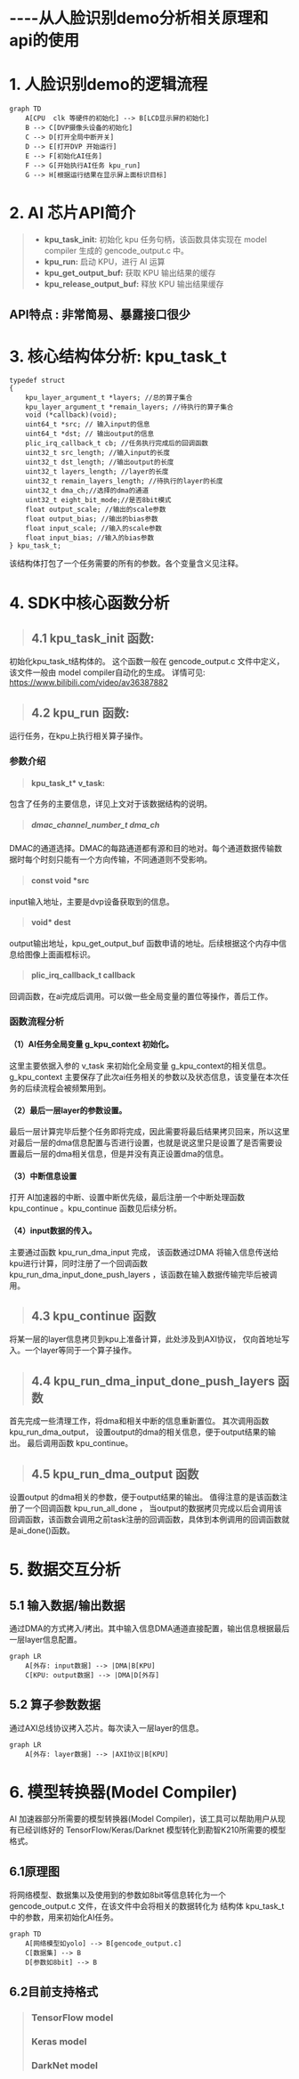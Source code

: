 
# ----从人脸识别demo分析相关原理和api的使用


# 1. 人脸识别demo的逻辑流程


```mermaid 
graph TD
    A[CPU  clk 等硬件的初始化] --> B[LCD显示屏的初始化]
    B --> C[DVP摄像头设备的初始化]
    C --> D[打开全局中断开关]
    D --> E[打开DVP 开始运行]
    E --> F[初始化AI任务]
    F --> G[开始执行AI任务 kpu_run]
    G --> H[根据运行结果在显示屏上面标识目标]
```
  


# 2. AI 芯片API简介
> - **kpu_task_init:**
> 初始化 kpu 任务句柄，该函数具体实现在 model compiler 生成的 gencode_output.c 中。
> - **kpu_run:**
> 启动 KPU，进行 AI 运算
> - **kpu_get_output_buf:**
> 获取 KPU 输出结果的缓存
> - **kpu_release_output_buf:**
> 释放 KPU 输出结果缓存
## API特点 : 非常简易、暴露接口很少



# 3. 核心结构体分析: kpu_task_t 

```
typedef struct
{
    kpu_layer_argument_t *layers; //总的算子集合
    kpu_layer_argument_t *remain_layers; //待执行的算子集合
    void (*callback)(void); 
    uint64_t *src; // 输入input的信息
    uint64_t *dst; // 输出output的信息
    plic_irq_callback_t cb; //任务执行完成后的回调函数
    uint32_t src_length; //输入input的长度
    uint32_t dst_length; //输出output的长度
    uint32_t layers_length; //layer的长度
    uint32_t remain_layers_length; //待执行的layer的长度
    uint32_t dma_ch;//选择的dma的通道
    uint32_t eight_bit_mode;//是否8bit模式
    float output_scale; //输出的scale参数
    float output_bias; //输出的bias参数
    float input_scale; //输入的scale参数
    float input_bias; //输入的bias参数
} kpu_task_t;
```
该结构体打包了一个任务需要的所有的参数。各个变量含义见注释。
 


# 4. SDK中核心函数分析
> ##  4.1 kpu_task_init 函数:
初始化kpu_task_t结构体的。
这个函数一般在 gencode_output.c 文件中定义， 该文件一般由 model compiler自动化的生成。
详情可见: https://www.bilibili.com/video/av36387882



> ## 4.2 kpu_run 函数:
运行任务，在kpu上执行相关算子操作。
### 参数介绍
>#### kpu_task_t* v_task: 
包含了任务的主要信息，详见上文对于该数据结构的说明。
>##### dmac_channel_number_t dma_ch
DMAC的通道选择。DMAC的每路通道都有源和目的地对。每个通道数据传输数据时每个时刻只能有一个方向传输，不同通道则不受影响。
>#### const void *src
input输入地址，主要是dvp设备获取到的信息。
>#### void* dest
output输出地址，kpu_get_output_buf 函数申请的地址。后续根据这个内存中信息给图像上面画框标识。
>#### plic_irq_callback_t callback
回调函数，在ai完成后调用。可以做一些全局变量的置位等操作，善后工作。

### 函数流程分析
#### （1）AI任务全局变量 g_kpu_context 初始化。
这里主要依据入参的 v_task 来初始化全局变量
g_kpu_context的相关信息。 g_kpu_context  主要保存了此次ai任务相关的参数以及状态信息，该变量在本次任务的后续流程会被频繁用到。
#### （2）最后一层layer的参数设置。
最后一层计算完毕后整个任务即将完成，因此需要将最后结果拷贝回来，所以这里对最后一层的dma信息配置与否进行设置，也就是说这里只是设置了是否需要设置最后一层的dma相关信息，但是并没有真正设置dma的信息。


#### （3）中断信息设置
打开 AI加速器的中断、设置中断优先级，最后注册一个中断处理函数 kpu_continue 。kpu_continue 函数见后续分析。


#### （4）input数据的传入。
主要通过函数 kpu_run_dma_input 完成， 该函数通过DMA 将输入信息传送给kpu进行计算，同时注册了一个回调函数 kpu_run_dma_input_done_push_layers ，该函数在输入数据传输完毕后被调用。



> ## 4.3 kpu_continue 函数
将某一层的layer信息拷贝到kpu上准备计算，此处涉及到AXI协议，
仅向首地址写入。一个layer等同于一个算子操作。



> ## 4.4 kpu_run_dma_input_done_push_layers 函数
首先完成一些清理工作，将dma和相关中断的信息重新置位。
其次调用函数  kpu_run_dma_output， 设置output的dma的相关信息，便于output结果的输出。
最后调用函数 kpu_continue。


> ## 4.5 kpu_run_dma_output 函数
设置output 的dma相关的参数，便于output结果的输出。
值得注意的是该函数注册了一个回调函数 kpu_run_all_done ，
当output的数据拷贝完成以后会调用该回调函数，该函数会调用之前task注册的回调函数，具体到本例调用的回调函数就是ai_done()函数。

# 5. 数据交互分析
## 5.1 输入数据/输出数据
通过DMA的方式拷入/拷出。其中输入信息DMA通道直接配置，输出信息根据最后一层layer信息配置。

```mermaid
graph LR
    A[外存: input数据] --> |DMA|B[KPU]
    C[KPU: output数据] --> |DMA|D[外存]
```

## 5.2 算子参数数据
通过AXI总线协议拷入芯片。每次读入一层layer的信息。
```mermaid
graph LR
    A[外存: layer数据] --> |AXI协议|B[KPU]
```

# 6. 模型转换器(Model Compiler)
 AI 加速器部分所需要的模型转换器(Model Compiler)，该工具可以帮助用户从现有已经训练好的 TensorFlow/Keras/Darknet 模型转化到勘智K210所需要的模型格式。
 ## 6.1原理图
 将网络模型、数据集以及使用到的参数如8bit等信息转化为一个 gencode_output.c 文件，在该文件中会将相关的数据转化为 结构体 kpu_task_t 中的参数，用来初始化AI任务。
 
 
```mermaid
graph TD
    A[网络模型如yolo] --> B[gencode_output.c]
    C[数据集] --> B
    D[参数如8bit] --> B
```
 
 ## 6.2目前支持格式
 >### TensorFlow model
 >### Keras model
 >### DarkNet model





